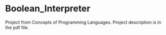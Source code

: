 # Boolean_Interpreter

Project from Concepts of Programming Languages. Project description is in the pdf file.
